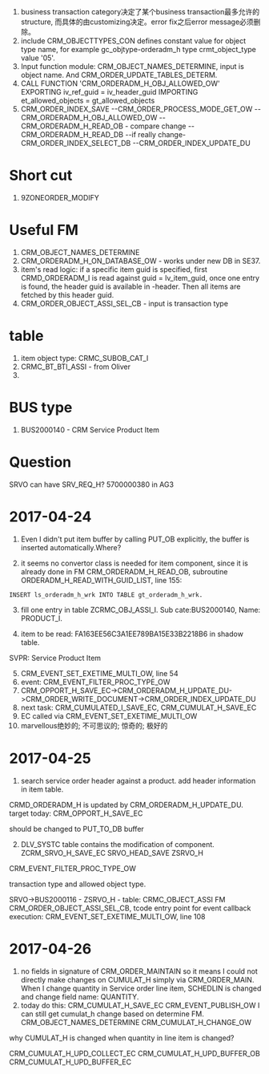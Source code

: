 1. business transaction category决定了某个business transaction最多允许的structure, 而具体的由customizing决定。error fix之后error message必须删除。
2. include CRM_OBJECTTYPES_CON defines constant value for object type name,
for example gc_objtype-orderadm_h type crmt_object_type value '05'.
3. Input function module: CRM_OBJECT_NAMES_DETERMINE, input is object name. And CRM_ORDER_UPDATE_TABLES_DETERM.
4. CALL FUNCTION 'CRM_ORDERADM_H_OBJ_ALLOWED_OW'
    EXPORTING
      iv_ref_guid            = iv_header_guid
    IMPORTING
      et_allowed_objects     = gt_allowed_objects
5. CRM_ORDER_INDEX_SAVE
--CRM_ORDER_PROCESS_MODE_GET_OW
--CRM_ORDERADM_H_OBJ_ALLOWED_OW
--CRM_ORDERADM_H_READ_OB - compare change
--CRM_ORDERADM_H_READ_DB
--if really change-CRM_ORDER_INDEX_SELECT_DB
--CRM_ORDER_INDEX_UPDATE_DU
# Short cut
1. 9ZONEORDER_MODIFY

# Useful FM

1. CRM_OBJECT_NAMES_DETERMINE
2. CRM_ORDERADM_H_ON_DATABASE_OW - works under new DB in SE37.
3. item's read logic: if a specific item guid is specified, first CRMD_ORDERADM_I is read against guid = 
lv_item_guid, once one entry is found, the header guid is available in <entry>-header. Then all items are fetched 
by this header guid.
4. CRM_ORDER_OBJECT_ASSI_SEL_CB - input is transaction type

# table
1. item object type: CRMC_SUBOB_CAT_I
2. CRMC_BT_BTI_ASSI - from Oliver
3. 

# BUS type
1. BUS2000140 - CRM Service Product Item

# Question

SRVO can have SRV_REQ_H? 5700000380 in AG3

# 2017-04-24
1. Even I didn't put item buffer by calling PUT_OB explicitly, the buffer is inserted automatically.Where?

2. it seems no convertor class is needed for item component, since it is already done in FM CRM_ORDERADM_H_READ_OB, subroutine ORDERADM_H_READ_WITH_GUID_LIST, line 155:
```abap
INSERT ls_orderadm_h_wrk INTO TABLE gt_orderadm_h_wrk.
```

3. fill one entry in table ZCRMC_OBJ_ASSI_I. Sub cate:BUS2000140, Name: PRODUCT_I. 

4. item to be read: FA163EE56C3A1EE789BA15E33B2218B6 in shadow table.

SVPR: Service Product Item

5. CRM_EVENT_SET_EXETIME_MULTI_OW, line 54
6. event: CRM_EVENT_FILTER_PROC_TYPE_OW
7. CRM_OPPORT_H_SAVE_EC->CRM_ORDERADM_H_UPDATE_DU->CRM_ORDER_WRITE_DOCUMENT->CRM_ORDER_INDEX_UPDATE_DU
8. next task: CRM_CUMULATED_I_SAVE_EC, CRM_CUMULAT_H_SAVE_EC
9. EC called via CRM_EVENT_SET_EXETIME_MULTI_OW
10. marvellous绝妙的; 不可思议的; 惊奇的; 极好的

# 2017-04-25
1. search service order header against a product. add header information in item table. 

CRMD_ORDERADM_H is updated by CRM_ORDERADM_H_UPDATE_DU.
target today: CRM_OPPORT_H_SAVE_EC

should be changed to PUT_TO_DB buffer

2. DLV_SYSTC table contains the modification of component.
ZCRM_SRVO_H_SAVE_EC
SRVO_HEAD_SAVE
ZSRVO_H

CRM_EVENT_FILTER_PROC_TYPE_OW

transaction type and allowed object type.

SRVO->BUS2000116 - ZSRVO_H - table: CRMC_OBJECT_ASSI
FM CRM_ORDER_OBJECT_ASSI_SEL_CB, tcode 
entry point for event callback execution: CRM_EVENT_SET_EXETIME_MULTI_OW, line 108

# 2017-04-26
1. no fields in signature of CRM_ORDER_MAINTAIN so it means I could not directly make changes on CUMULAT_H simply via CRM_ORDER_MAIN.
When I change quantity in Service order line item, SCHEDLIN is changed and change field name: QUANTITY. 
2. today do this: CRM_CUMULAT_H_SAVE_EC
CRM_EVENT_PUBLISH_OW
I can still get cumulat_h change based on determine FM. 
CRM_OBJECT_NAMES_DETERMINE
CRM_CUMULAT_H_CHANGE_OW

why CUMULAT_H is changed when quantity in line item is changed? 

CRM_CUMULAT_H_UPD_COLLECT_EC
CRM_CUMULAT_H_UPD_BUFFER_OB
CRM_CUMULAT_H_UPD_BUFFER_EC
